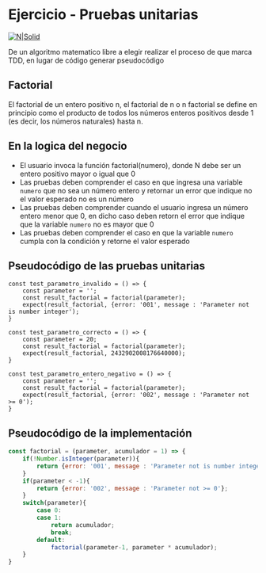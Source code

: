 # Ejercicio - Pruebas unitarias
[![N|Solid](https://cldup.com/dTxpPi9lDf.thumb.png)](https://nodesource.com/products/nsolid)

De un algoritmo matematico libre a elegir realizar el proceso de que marca TDD, en lugar de código generar pseudocódigo

## Factorial 
El factorial de un entero positivo n, el factorial de n o n factorial se define en principio como el producto de todos los números enteros positivos desde 1 (es decir, los números naturales) hasta n.

## En la logica del negocio
* El usuario invoca la función factorial(numero), donde N debe ser un entero positivo mayor o igual que 0
* Las pruebas deben comprender el caso en que ingresa una variable `numero` que no sea un número entero y retornar un error que indique no el valor esperado no es un número
* Las pruebas deben comprender cuando el usuario ingresa un número entero menor que 0, en dicho caso deben retorn el error que indique que la variable `numero` no es mayor que 0
* Las pruebas deben comprender el caso en que la variable `numero` cumpla con la condición y retorne el valor esperado

## Pseudocódigo de las pruebas unitarias 

```
const test_parametro_invalido = () => {
    const parameter = '';
    const result_factorial = factorial(parameter);
    expect(result_factorial, {error: '001', message : 'Parameter not is number integer');
}

const test_parametro_correcto = () => {
    const parameter = 20;
    const result_factorial = factorial(parameter);
    expect(result_factorial, 2432902008176640000);
}

const test_parametro_entero_negativo = () => {
    const parameter = '';
    const result_factorial = factorial(parameter);
    expect(result_factorial, {error: '002', message : 'Parameter not >= 0');
}
```

## Pseudocódigo de la implementación
```js
const factorial = (parameter, acumulador = 1) => {
    if(!Number.isInteger(parameter)){
        return {error: '001', message : 'Parameter not is number integer'};
    }
    if(parameter < -1){
        return {error: '002', message : 'Parameter not >= 0'};
    }
    switch(parameter){
        case 0: 
        case 1:
            return acumulador;
            break;
        default: 
            factorial(parameter-1, parameter * acumulador);
    }
}
```
